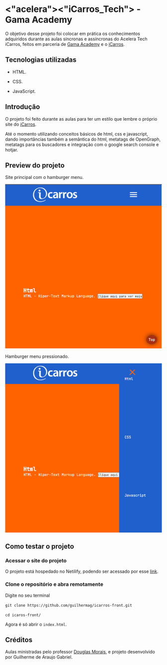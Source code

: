# <"acelera"><"iCarros_Tech"> - Gama Academy

O objetivo desse projeto foi colocar em prática os conhecimentos adquiridos durante as aulas síncronas e assíncronas do Acelera Tech iCarros, feitos em parceria de [Gama Academy](https://www.gama.academy/) e o [iCarros](https://www.icarros.com.br/principal/index.jsp).

## Tecnologias utilizadas

- HTML.
  
- CSS.
  
- JavaScript.
  
## Introdução

O projeto foi feito durante as aulas para ter um estilo que lembre o próprio site do [iCarros](https://www.icarros.com.br/principal/index.jsp).

Até o momento utilizando conceitos básicos de html, css e javascript, dando importâncias também a semântica do html, metatags de OpenGraph, metatags para os buscadores e integração com o google search console e hotjar.

## Preview do projeto

Site principal com o hamburger menu.

![Preview do projeto 1](img/preview-1.png)

Hamburger menu pressionado.

![Preview do projeto 2](img/preview-2.png)

## Como testar o projeto

### Acessar o site do projeto

O projeto está hospedado no Netilify, podendo ser acessado por esse [link](https://icarros-gama-exc01-front-guilherme-gabriel.netlify.app/).

### Clone o repositório e abra remotamente

Digite no seu terminal

``
git clone https://github.com/guilhermag/icarros-front.git
``

``
cd icaros-front/
``

Agora é só abrir o ``index.html``.

## Créditos

Aulas ministradas pelo professor [Douglas Morais](https://github.com/mrdouglasmorais), e projeto desenvolvido por Guilherme de Araujo Gabriel.
